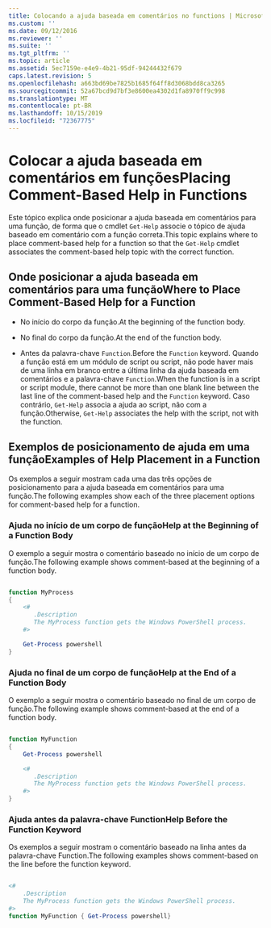 ```yaml
---
title: Colocando a ajuda baseada em comentários no functions | Microsoft Docs
ms.custom: ''
ms.date: 09/12/2016
ms.reviewer: ''
ms.suite: ''
ms.tgt_pltfrm: ''
ms.topic: article
ms.assetid: 5ec7159e-e4e9-4b21-95df-94244432f679
caps.latest.revision: 5
ms.openlocfilehash: a663bd69be7825b1685f64ff8d3068bdd8ca3265
ms.sourcegitcommit: 52a67bcd9d7bf3e8600ea4302d1fa8970ff9c998
ms.translationtype: MT
ms.contentlocale: pt-BR
ms.lasthandoff: 10/15/2019
ms.locfileid: "72367775"
---
```

# <a name="placing-comment-based-help-in-functions"></a><span data-ttu-id="1cb33-102">Colocar a ajuda baseada em comentários em funções</span><span class="sxs-lookup"><span data-stu-id="1cb33-102">Placing Comment-Based Help in Functions</span></span>

<span data-ttu-id="1cb33-103">Este tópico explica onde posicionar a ajuda baseada em comentários para uma função, de forma que o cmdlet `Get-Help` associe o tópico de ajuda baseado em comentário com a função correta.</span><span class="sxs-lookup"><span data-stu-id="1cb33-103">This topic explains where to place comment-based help for a function so that the `Get-Help` cmdlet associates the comment-based help topic with the correct function.</span></span>

## <a name="where-to-place-comment-based-help-for-a-function"></a><span data-ttu-id="1cb33-104">Onde posicionar a ajuda baseada em comentários para uma função</span><span class="sxs-lookup"><span data-stu-id="1cb33-104">Where to Place Comment-Based Help for a Function</span></span>

- <span data-ttu-id="1cb33-105">No início do corpo da função.</span><span class="sxs-lookup"><span data-stu-id="1cb33-105">At the beginning of the function body.</span></span>

- <span data-ttu-id="1cb33-106">No final do corpo da função.</span><span class="sxs-lookup"><span data-stu-id="1cb33-106">At the end of the function body.</span></span>

- <span data-ttu-id="1cb33-107">Antes da palavra-chave `Function`.</span><span class="sxs-lookup"><span data-stu-id="1cb33-107">Before the `Function` keyword.</span></span> <span data-ttu-id="1cb33-108">Quando a função está em um módulo de script ou script, não pode haver mais de uma linha em branco entre a última linha da ajuda baseada em comentários e a palavra-chave `Function`.</span><span class="sxs-lookup"><span data-stu-id="1cb33-108">When the function is in a script or script module, there cannot be more than one blank line between the last line of the comment-based help and the `Function` keyword.</span></span> <span data-ttu-id="1cb33-109">Caso contrário, `Get-Help` associa a ajuda ao script, não com a função.</span><span class="sxs-lookup"><span data-stu-id="1cb33-109">Otherwise, `Get-Help` associates the help with the script, not with the function.</span></span>

## <a name="examples-of-help-placement-in-a-function"></a><span data-ttu-id="1cb33-110">Exemplos de posicionamento de ajuda em uma função</span><span class="sxs-lookup"><span data-stu-id="1cb33-110">Examples of Help Placement in a Function</span></span>

 <span data-ttu-id="1cb33-111">Os exemplos a seguir mostram cada uma das três opções de posicionamento para a ajuda baseada em comentários para uma função.</span><span class="sxs-lookup"><span data-stu-id="1cb33-111">The following examples show each of the three placement options for comment-based help for a function.</span></span>

### <a name="help-at-the-beginning-of-a-function-body"></a><span data-ttu-id="1cb33-112">Ajuda no início de um corpo de função</span><span class="sxs-lookup"><span data-stu-id="1cb33-112">Help at the Beginning of a Function Body</span></span>

 <span data-ttu-id="1cb33-113">O exemplo a seguir mostra o comentário baseado no início de um corpo de função.</span><span class="sxs-lookup"><span data-stu-id="1cb33-113">The following example shows comment-based at the beginning of a function body.</span></span>

```powershell

function MyProcess
{
    <#
       .Description
       The MyProcess function gets the Windows PowerShell process.
    #>

    Get-Process powershell
}

```

### <a name="help-at-the-end-of-a-function-body"></a><span data-ttu-id="1cb33-114">Ajuda no final de um corpo de função</span><span class="sxs-lookup"><span data-stu-id="1cb33-114">Help at the End of a Function Body</span></span>

 <span data-ttu-id="1cb33-115">O exemplo a seguir mostra o comentário baseado no final de um corpo de função.</span><span class="sxs-lookup"><span data-stu-id="1cb33-115">The following example shows comment-based at the end of a function body.</span></span>

```powershell

function MyFunction
{
    Get-Process powershell

    <#
       .Description
       The MyProcess function gets the Windows PowerShell process.
    #>
}

```

### <a name="help-before-the-function-keyword"></a><span data-ttu-id="1cb33-116">Ajuda antes da palavra-chave Function</span><span class="sxs-lookup"><span data-stu-id="1cb33-116">Help Before the Function Keyword</span></span>

 <span data-ttu-id="1cb33-117">Os exemplos a seguir mostram o comentário baseado na linha antes da palavra-chave Function.</span><span class="sxs-lookup"><span data-stu-id="1cb33-117">The following examples shows comment-based on the line before the function keyword.</span></span>

```powershell

<#
    .Description
    The MyProcess function gets the Windows PowerShell process.
#>
function MyFunction { Get-Process powershell}

```